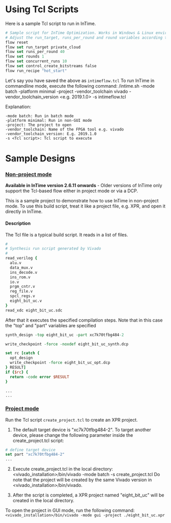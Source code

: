 # Using Tcl Scripts

Here is a sample Tcl script to run in InTime.
```Tcl
# Sample script for InTime Optimization. Works in Windows & Linux environments
# Adjust the run_target, runs_per_round and round variables according to your recipe
flow reset
flow set run_target private_cloud
flow set runs_per_round 40
flow set rounds 1
flow set concurrent_runs 10
flow set control_create_bitstreams false
flow run_recipe "hot_start"
```

Let's say you have saved the above as ```intimeflow.tcl```
To run InTime in commandline mode, execute the following command:
<InTime installation dir>/intime.sh -mode batch -platform minimal -project <your XPR or DCP or nonproject mode Tcl file> -vendor_toolchain vivado -vendor_toolchain_version <e.g. 2019.1.0> -s intimeflow.tcl

Explanation:

    -mode batch: Run in batch mode
    -platform minimal: Run in non-GUI mode
    -project: The project to open
    -vendor_toolchain: Name of the FPGA tool e.g. vivado
    -vendor_toolchain_version: E.g. 2019.1.0
    -s <Tcl script>: Tcl script to execute

# Sample Designs

### [Non-project mode](nonproject_mode/)

**Available in InTime version 2.6.11 onwards** - Older versions of InTime only support the Tcl-based flow either in project mode or via a DCP.

This is a sample project to demonstrate how to use InTime in non-project mode. To use this build script, treat it like a project file, e.g. XPR, and open it directly in InTime.

#### Description
The Tcl file is a typical build script. It reads in a list of files. 

```Tcl
# 
# Synthesis run script generated by Vivado
# 
read_verilog {
  alu.v
  data_mux.v
  ins_decode.v
  ins_rom.v
  io.v
  prgm_cntr.v
  reg_file.v
  spcl_regs.v
  eight_bit_uc.v
}
read_xdc eight_bit_uc.sdc
```
After that it executes the specified compilation steps. Note that in this case the "top" and "part" variables are specified
```Tcl
synth_design -top eight_bit_uc -part xc7k70tfbg484-2

write_checkpoint -force -noxdef eight_bit_uc_synth.dcp

set rc [catch {
  opt_design 
  write_checkpoint -force eight_bit_uc_opt.dcp
} RESULT]
if {$rc} {
  return -code error $RESULT
}

...
...
```
### [Project mode](project_mode/)

Run the Tcl script ```create_project.tcl``` to create an XPR project.

1. The default target device is "xc7k70tfbg484-2". To target another device, please change the following parameter inside the create_project.tcl script:
```Tcl
# define target device
set part "xc7k70tfbg484-2"
...
```
2. Execute create_project.tcl in the local directory:
<vivado_installation>/bin/vivado -mode batch -s create_project.tcl
Do note that the project will be created by the same Vivado version in <vivado_installation>/bin/vivado.

3. After the script is completed, a XPR project named "eight_bit_uc" will be created in the local directory.

To open the project in GUI mode, run the following command:
```<vivado_installation>/bin/vivado -mode gui -project ./eight_bit_uc.xpr```

